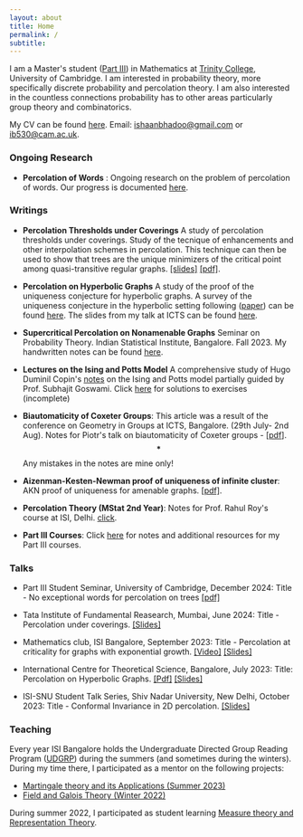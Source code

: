 ```yaml
---
layout: about
title: Home
permalink: /
subtitle: 
---
```


 I am  a  Master's student ([Part III](https://www.maths.cam.ac.uk/postgrad/part-iii/prospective.html)) in Mathematics at [Trinity College](https://www.trin.cam.ac.uk/), University of Cambridge. I am interested in probability theory, more specifically discrete probability and percolation theory. I am also interested in the countless connections probability has to other areas particularly group theory and combinatorics. 


My CV can be found [here](https://ishaan44.github.io/assets/pdf/CV.pdf). Email: [ishaanbhadoo@gmail.com](ishaanbhadoo8@gmail.com) or [ib530@cam.ac.uk](ib530@cam.ac.uk). 


### Ongoing Research
- **Percolation of Words** : Ongoing research on the problem of percolation of words. Our progress is documented [here](https://ishaan44.github.io/assets/pdf/Percolation_of_Words%20(1).pdf).

### Writings
- **Percolation Thresholds under Coverings** A study of percolation thresholds under coverings. Study of the tecnique of enhancements and other interpolation schemes in percolation. This technique can then be used to show that trees are the unique minimizers of the critical point among quasi-transitive regular graphs. [[slides]](https://ishaan44.github.io/assets/pdf/VSRP_Presentation.pdf) [[pdf]](https://ishaan44.github.io/assets/pdf/Bounds.pdf).
 
- **Percolation on Hyperbolic Graphs** A study of the proof of the uniqueness conjecture for hyperbolic graphs. A  survey of the uniqueness conjecture in the hyperbolic setting following ([paper](https://arxiv.org/abs/1804.10191)) can be found [here](https://ishaan44.github.io/assets/pdf/ICTS_report.pdf). The slides from my talk at ICTS can be found [here](https://ishaan44.github.io/assets/pdf/SN_Bhatt_Presentation.pdf).


- **Supercritical Percolation on Nonamenable Graphs** Seminar on Probability Theory. Indian Statistical Institute, Bangalore. Fall 2023. My handwritten notes can be found [here](https://ishaan44.github.io/assets/pdf/SupercriticalNA.pdf).

- **Lectures on the Ising and Potts Model**  A comprehensive study of Hugo Duminil Copin's [notes](https://arxiv.org/pdf/1707.00520) on the Ising and Potts model partially guided by Prof. Subhajit Goswami. Click [here](https://ishaan44.github.io/projects/3_project/) for solutions to exercises (incomplete)

- **Biautomaticity of Coxeter Groups**: 
  This article was a result of the conference on Geometry in Groups at ICTS, Bangalore. (29th July- 2nd Aug). Notes for Piotr's talk on biautomaticity of Coxeter groups - [[pdf](https://ishaan44.github.io/assets/pdf/Biautomaticity.pdf)]. $$\textbf{*}$$Any mistakes in the notes are mine only!

- **Aizenman-Kesten-Newman proof of uniqueness of infinite cluster**: AKN proof of uniqueness for amenable graphs. [[pdf]](https://ishaan44.github.io/assets/pdf/AKN_Uniqueness.pdf).

- **Percolation Theory (MStat 2nd Year)**: Notes for Prof. Rahul Roy's course at ISI, Delhi. [click]((https://ishaan44.github.io/projects/10_project/)).

- **Part III Courses**: Click [here](https://ishaan44.github.io/projects/11_project/) for notes and additional resources for my Part III courses.



### Talks

- Part III Student Seminar, University of Cambridge, December 2024: Title - No exceptional words for percolation on trees [[pdf]](https://ishaan44.github.io/assets/pdf/No_exceptional_words_for_percolation_on_quasi_transitive_trees%20(6).pdf)
 
- Tata Institute of Fundamental Reasearch, Mumbai, June 2024: Title - Percolation under coverings. [[Slides]](https://ishaan44.github.io/assets/pdf/VSRP_Presentation.pdf) 

- Mathematics club, ISI Bangalore, September 2023:  Title - Percolation at criticality for graphs with exponential growth. [[Video]](https://www.youtube.com/watch?v=ooXLCTn-qss) [[Slides]](https://drive.google.com/file/d/1pldgkxBYNkibH5QOASASvixz1ciyYAKk/view)

- International Centre for Theoretical Science, Bangalore, July 2023: Title:  Percolation on Hyperbolic Graphs. [[Pdf]](https://ishaan44.github.io/assets/pdf/ICTS_report.pdf) [[Slides]](https://ishaan44.github.io/assets/pdf/SN_Bhatt_Presentation.pdf) 

- ISI-SNU Student Talk Series, Shiv Nadar University, New Delhi, October 2023: Title - Conformal Invariance in 2D percolation. [[Slides]](https://ishaan44.github.io/assets/pdf/SNU_Talk.pdf)




### Teaching
Every year ISI Bangalore holds the Undergraduate Directed Group Reading Program ([UDGRP](https://mathclubisib.github.io/activities/udgrp/)) during the summers (and sometimes during the winters). During my time there, I participated as a mentor on the following projects:

 -  [Martingale theory and its Applications (Summer 2023)](https://ishaan44.github.io/projects/15_project/) 
-   [Field and Galois Theory (Winter 2022)](https://ishaan44.github.io/projects/15_project/)


During summer 2022, I participated as student learning [Measure theory and Representation Theory](https://mathclubisib.github.io/activities/udgrp/summer_2022/).